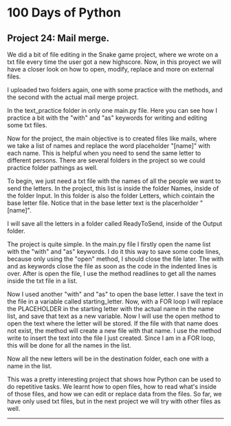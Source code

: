 # 100 Days of Python
## Project 24: Mail merge.

We did a bit of file editing in the Snake game project, where we wrote on a txt file every time the user got a new highscore.
Now, in this proyect we will have a closer look on how to open, modify, replace and more on external files.

I uploaded two folders again, one with some practice with the methods, and the second with the actual mail merge project.

In the text_practice folder in only one main.py file. Here you can see how I practice a bit with the "with" and "as" keywords for writing and editing some txt files.

Now for the project, the main objective is to created files like mails, where we take a list of names and replace the word placeholder "[name]" with each name. This is helpful when you need to send the same letter to different persons. There are several folders in the project so we could practice folder pathings as well.

To begin, we just need a txt file with the names of all the people we want to send the letters. In the project, this list is inside the folder Names, inside of the folder Input. In this folder is also the folder Letters, which cointain the base letter file. Notice that in the base letter text is the placerholder "[name]".

I will save all the letters in a folder called ReadyToSend, inside of the Output folder.

The project is quite simple. In the main.py file I firstly open the name list with the "with" and "as" keywords. I do it this way to save some code lines, because only using the "open" method, I should close the file later. The with and as keywords close the file as soon as the code in the indented lines is over.
After is open the file, I use the method readlines to get all the names inside the txt file in a list.

Now I used another "with" and "as" to open the base letter. I save the text in the file in a variable called starting_letter. Now, with a FOR loop I will replace the PLACEHOLDER in the starting letter with the actual name in the name list, and save that text as a new variable. Now I will use the open method to open the text where the letter will be stored. If the file with that name does not exist, the method will create a new file with that name. I use the method write to insert the text into the file I just created.
Since I am in a FOR loop, this will be done for all the names in the list.

Now all the new letters will be in the destination folder, each one with a name in the list.

This was a pretty interesting project that shows how Python can be used to do repetitive tasks. We learnt how to open files, how to read what's inside of those files, and how we can edit or replace data from the files. So far, we have only used txt files, but in the next project we will try with other files as well.


-----------------------------------------------------------------------------------------------------------------------------------------------------------------------------


